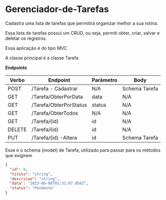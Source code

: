 # Gerenciador-de-Tarefas

Cadastra uma lista de tarefas que permitirá organizar melhor a sua rotina.

Essa lista de tarefas possui um CRUD, ou seja, permiti obter, criar, salvar e deletar os registros.

Essa aplicação é do tipo MVC

A classe principal é a classe Tarefa


**Endpoints**


| Verbo  | Endpoint                | Parâmetro | Body          |
|--------|-------------------------|-----------|---------------|
| POST   | /Tarefa - Cadastrar     | N/A       | Schema Tarefa |
| GET    |/Tarefa/ObterPorData     | data      | N/A           |
| GET    | /Tarefa/ObterPorStatus  | status    | N/A           |
| GET    | /Tarefa/ObterTodos      | N/A       | N/A           |
| GET    |  /Tarefa/{id}           | id        | N/A           |
| DELETE | /Tarefa/{id}            | id        | N/A           |
| PUT    | /Tarefa/{id} -Altera    | id        | Schema Tarefa |

Esse é o schema (model) de Tarefa, utilizado para passar para os métodos que exigirem

```json
{
  "id": 0,
  "titulo": "string",
  "descricao": "string",
  "data": "2023-06-08T01:31:07.056Z",
  "status": "Pendente"
}


